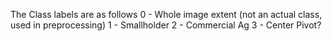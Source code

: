 The Class labels are as follows
0 - Whole image extent (not an actual class, used in preprocessing)
1 - Smallholder
2 - Commercial Ag
3 - Center Pivot?